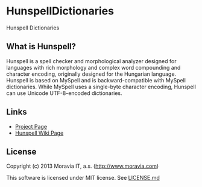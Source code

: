 # HunspellDictionaries

Hunspell Dictionaries

## What is Hunspell?

Hunspell is a spell checker and morphological analyzer designed for languages with rich morphology and complex word compounding and character encoding, originally designed for the Hungarian language.
Hunspell is based on MySpell and is backward-compatible with MySpell dictionaries. While MySpell uses a single-byte character encoding, Hunspell can use Unicode UTF-8-encoded dictionaries.

## Links

* [Project Page](http://hunspell.sourceforge.net/)
* [Hunspell Wiki Page](http://en.wikipedia.org/wiki/Hunspell)

## License

Copyright (c) 2013 Moravia IT, a.s. (http://www.moravia.com)

This software is licensed under MIT license. See [LICENSE.md](https://github.com/korczis/the-scratch/blob/master/LICENSE.md)
